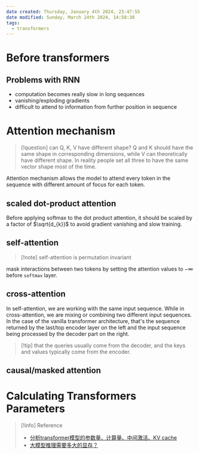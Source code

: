 ```yaml
---
date created: Thursday, January 4th 2024, 23:47:55
date modified: Sunday, March 24th 2024, 14:50:38
tags:
  - transformers
---
```

# Before transformers


## Problems with RNN

- computation becomes really slow in long sequences
- vanishing/exploding gradients
- difficult to attend to information from further position in sequence


# Attention mechanism


> [!question] can Q, K, V have different shape?
> Q and K should have the same shape in corresponding dimensions, while V can theoretically have different shape. In reality people set all three to have the same vector shape most of the time.

Attention mechanism allows the model to attend every token in the sequence with different amount of focus for each token.

## scaled dot-product attention

Before applying softmax to the dot product attention, it should be scaled by a factor of $\sqrt{d_{k}}$ to avoid gradient vanishing and slow training.

## self-attention

> [!note] self-attention is permutation invariant

mask interactions between two tokens by setting the attention values to $-\infty$ before `softmax` layer.

## cross-attention

In self-attention, we are working with the same input sequence. While in cross-attention, we are mixing or combining two different input sequences. In the case of the vanilla transformer architecture, that's the sequence returned by the last/top encoder layer on the left and the input sequence being processed by the decoder part on the right.

> [!tip] that the queries usually come from the decoder, and the keys and values typically come from the encoder.

## causal/masked attention



# Calculating Transformers Parameters


> [!info] Reference
> - [分析transformer模型的参数量、计算量、中间激活、KV cache](https://zhuanlan.zhihu.com/p/624740065?from=10DC093010&launchid=default&WBAPIAnalysisOriUICodes=10000001_10000002&v_p=90&aid=01A_Yt-2aPt_nM1I_IVnwXcvGeZp7B9yXixy4o_xVXtb8tiQQ.&wm=3333_2001&theme=dark&utm_id=0&s_trans=7877617177_&s_channel=4])
> - [大模型推理需要多大的显存？](https://www.bilibili.com/video/BV1Rc411S7jj/?spm_id_from=333.1007.tianma.1-1-1.click&vd_source=6060bdf75fd1af2ad46dacc1e2e50bf1)




